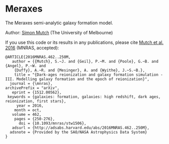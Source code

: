 Meraxes
=======

The Meraxes semi-analytic galaxy formation model.

Author: [Simon Mutch](http://www.ph.unimelb.edu.au/~smutch/index.html) (The University of Melbourne)

If you use this code or its results in any publications, please cite [Mutch et al. 2016](http://adsabs.harvard.edu/abs/2016MNRAS.462..250M) (MNRAS, accepted):

```
@ARTICLE{2016MNRAS.462..250M,
   author = {{Mutch}, S.~J. and {Geil}, P.~M. and {Poole}, G.~B. and {Angel}, P.~W. and 
	{Duffy}, A.~R. and {Mesinger}, A. and {Wyithe}, J.~S.~B.},
    title = "{Dark-ages reionization and galaxy formation simulation - III. Modelling galaxy formation and the epoch of reionization}",
  journal = {\mnras},
archivePrefix = "arXiv",
   eprint = {1512.00562},
 keywords = {galaxies: formation, galaxies: high redshift, dark ages, reionization, first stars},
     year = 2016,
    month = oct,
   volume = 462,
    pages = {250-276},
      doi = {10.1093/mnras/stw1506},
   adsurl = {http://adsabs.harvard.edu/abs/2016MNRAS.462..250M},
  adsnote = {Provided by the SAO/NASA Astrophysics Data System}
}
```
